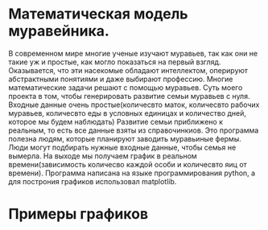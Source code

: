 # Математическая модель муравейника.
В современном мире многие ученые изучают муравьев, так как они не такие уж и простые, как могло показаться на первый взгляд. 
Оказывается, что эти насекомые обладают интеллектом, оперируют абстрактными понятиями и даже выбирают профессию. Многие математические 
задачи решают с помощью муравьев.
Суть моего проекта в том, чтобы генерировать развитие семьи муравьев с нуля. Входные данные очень простые(количесвто маток, количесвто рабочих муравьев, количесвто еды в условных единицах и количество дней, которое мы будем наблюдать)
Развитие семьи приближено к реальным, то есть все данные взяты из справочинкиов. 
Это программа полезна людям, которые планируют заводить муравьиные фермы. Люди могут подбирать нужные входные данные, чтобы семья не вымерла. На выходе мы получаем график в реальном времени(зависимость количесво каждой особи и количесвто яиц от времени).
Программа написана на языке программирования python, а для построния графиков использовал matplotlib.
# Примеры графиков

